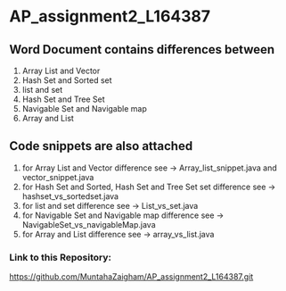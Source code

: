 # AP_assignment2_L164387

 ## Word Document contains differences between 
1) Array List and Vector 
2) Hash Set and Sorted set
3) list and set
4) Hash Set and Tree Set
5) Navigable Set and Navigable map
6) Array and List

## Code snippets are also attached
1) for Array List and Vector difference see -> Array_list_snippet.java and vector_snippet.java
2) for  Hash Set and Sorted, Hash Set and Tree Set set difference see  ->  hashset_vs_sortedset.java
3) for list and set difference see -> List_vs_set.java
4) for Navigable Set and Navigable map difference see -> NavigableSet_vs_navigableMap.java
5) for Array and List difference see -> array_vs_list.java


### Link to this Repository: 
https://github.com/MuntahaZaigham/AP_assignment2_L164387.git

